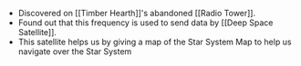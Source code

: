 - Discovered on [[Timber Hearth]]'s abandoned [[Radio Tower]].
- Found out that this frequency is used to send data by [[Deep Space Satellite]].
- This satellite helps us by giving a map of the Star System Map to help us navigate over the Star System